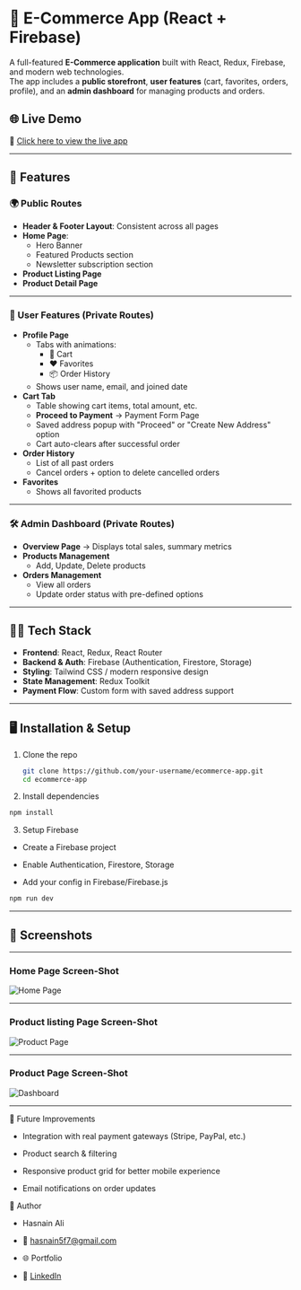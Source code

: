 # 🛒 E-Commerce App (React + Firebase)

A full-featured **E-Commerce application** built with React, Redux, Firebase, and modern web technologies.  
The app includes a **public storefront**, **user features** (cart, favorites, orders, profile), and an **admin dashboard** for managing products and orders.  

## 🌐 Live Demo  
🔗 [Click here to view the live app](https://ha-store.netlify.app)  

---

## 🚀 Features

### 🌍 Public Routes
- **Header & Footer Layout**: Consistent across all pages  
- **Home Page**:  
  - Hero Banner  
  - Featured Products section  
  - Newsletter subscription section  
- **Product Listing Page**  
- **Product Detail Page**  

---

### 👤 User Features (Private Routes)
- **Profile Page**  
  - Tabs with animations:  
    - 🛒 Cart  
    - ❤️ Favorites  
    - 📦 Order History  
  - Shows user name, email, and joined date  
- **Cart Tab**  
  - Table showing cart items, total amount, etc.  
  - **Proceed to Payment** → Payment Form Page  
  - Saved address popup with "Proceed" or "Create New Address" option  
  - Cart auto-clears after successful order  
- **Order History**  
  - List of all past orders  
  - Cancel orders + option to delete cancelled orders  
- **Favorites**  
  - Shows all favorited products  

---

### 🛠️ Admin Dashboard (Private Routes)
- **Overview Page** → Displays total sales, summary metrics  
- **Products Management**  
  - Add, Update, Delete products  
- **Orders Management**  
  - View all orders  
  - Update order status with pre-defined options  

---

## 🧑‍💻 Tech Stack
- **Frontend**: React, Redux, React Router  
- **Backend & Auth**: Firebase (Authentication, Firestore, Storage)  
- **Styling**: Tailwind CSS / modern responsive design  
- **State Management**: Redux Toolkit  
- **Payment Flow**: Custom form with saved address support  

---


## 🖥️ Installation & Setup

1. Clone the repo  
   ```bash
   git clone https://github.com/your-username/ecommerce-app.git
   cd ecommerce-app
2. Install dependencies
  ```bash
  npm install
```

3. Setup Firebase

- Create a Firebase project

- Enable Authentication, Firestore, Storage

- Add your config in Firebase/Firebase.js

```bash
npm run dev
```

--- 

## 📸 Screenshots

---
### Home Page Screen-Shot

![Home Page](./screenshots/home.png)

---

### Product listing Page Screen-Shot

![Product Page](./screenshots/product.png)

---

### Product Page Screen-Shot

![Dashboard](./screenshots/dashboard.png)

---

🔮 Future Improvements

- Integration with real payment gateways (Stripe, PayPal, etc.)

- Product search & filtering

- Responsive product grid for better mobile experience

- Email notifications on order updates

👤 Author

- Hasnain Ali

- 📧 hasnain5f7@gmail.com

- 🌐 Portfolio

- 💼 [LinkedIn](https://www.linkedin.com/in/hasnainaliansari/)

